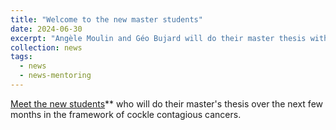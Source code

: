 ```yaml
---
title: "Welcome to the new master students"
date: 2024-06-30
excerpt: "Angèle Moulin and Géo Bujard will do their master thesis with us!"
collection: news
tags:
  - news
  - news-mentoring
---
```


[Meet the new students](https://twitter.com/UMR_BOREA/status/1785248413887443020)** who will do their master's thesis over the next few months in the framework of cockle contagious cancers.

